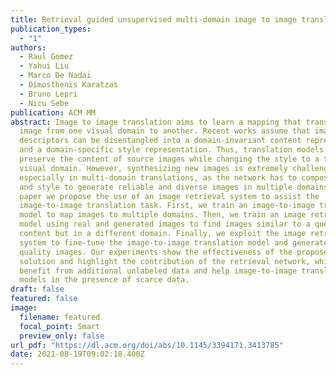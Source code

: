 ```yaml
---
title: Retrieval guided unsupervised multi-domain image to image translation
publication_types:
  - "1"
authors:
  - Raul Gomez
  - Yahui Liu
  - Marco De Nadai
  - Dimosthenis Karatzas
  - Bruno Lepri
  - Nicu Sebe
publication: ACM MM
abstract: Image to image translation aims to learn a mapping that transforms an
  image from one visual domain to another. Recent works assume that images
  descriptors can be disentangled into a domain-invariant content representation
  and a domain-specific style representation. Thus, translation models seek to
  preserve the content of source images while changing the style to a target
  visual domain. However, synthesizing new images is extremely challenging
  especially in multi-domain translations, as the network has to compose content
  and style to generate reliable and diverse images in multiple domains. In this
  paper we propose the use of an image retrieval system to assist the
  image-to-image translation task. First, we train an image-to-image translation
  model to map images to multiple domains. Then, we train an image retrieval
  model using real and generated images to find images similar to a query one in
  content but in a different domain. Finally, we exploit the image retrieval
  system to fine-tune the image-to-image translation model and generate higher
  quality images. Our experiments show the effectiveness of the proposed
  solution and highlight the contribution of the retrieval network, which can
  benefit from additional unlabeled data and help image-to-image translation
  models in the presence of scarce data.
draft: false
featured: false
image:
  filename: featured
  focal_point: Smart
  preview_only: false
url_pdf: "https://dl.acm.org/doi/abs/10.1145/3394171.3413785"
date: 2021-08-19T09:02:18.400Z
---
```

